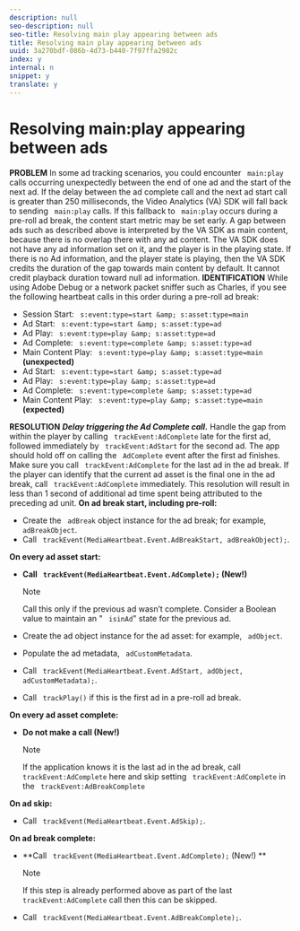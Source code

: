 ```yaml
---
description: null
seo-description: null
seo-title: Resolving main play appearing between ads
title: Resolving main play appearing between ads
uuid: 3a270bdf-086b-4d73-b440-7f97ffa2982c
index: y
internal: n
snippet: y
translate: y
---
```


# Resolving main:play appearing between ads

**PROBLEM**
In some ad tracking scenarios, you could encounter ` main:play` calls occurring unexpectedly between the end of one ad and the start of the next ad. If the delay between the ad complete call and the next ad start call is greater than 250 milliseconds, the Video Analytics (VA) SDK will fall back to sending ` main:play` calls. If this fallback to ` main:play` occurs during a pre-roll ad break, the content start metric may be set early.
A gap between ads such as described above is interpreted by the VA SDK as main content, because there is no overlap there with any ad content. The VA SDK does not have any ad information set on it, and the player is in the playing state. If there is no Ad information, and the player state is playing, then the VA SDK credits the duration of the gap towards main content by default. It cannot credit playback duration toward null ad information.
**IDENTIFICATION**
While using Adobe Debug or a network packet sniffer such as Charles, if you see the following heartbeat calls in this order during a pre-roll ad break:

* Session Start: ` s:event:type=start &amp; s:asset:type=main`
* Ad Start: ` s:event:type=start &amp; s:asset:type=ad`
* Ad Play: ` s:event:type=play &amp; s:asset:type=ad`
* Ad Complete: ` s:event:type=complete &amp; s:asset:type=ad`
* Main Content Play: ` s:event:type=play &amp; s:asset:type=main` **(unexpected)**
* Ad Start: ` s:event:type=start &amp; s:asset:type=ad`
* Ad Play: ` s:event:type=play &amp; s:asset:type=ad`
* Ad Complete: ` s:event:type=complete &amp; s:asset:type=ad`
* Main Content Play: ` s:event:type=play &amp; s:asset:type=main` **(expected)**

**RESOLUTION**
***Delay triggering the Ad Complete call.***
Handle the gap from within the player by calling ` trackEvent:AdComplete` late for the first ad, followed immediately by ` trackEvent:AdStart` for the second ad. The app should hold off on calling the ` AdComplete` event after the first ad finishes. Make sure you call ` trackEvent:AdComplete` for the last ad in the ad break. If the player can identify that the current ad asset is the final one in the ad break, call ` trackEvent:AdComplete` immediately. This resolution will result in less than 1 second of additional ad time spent being attributed to the preceding ad unit.
**On ad break start, including pre-roll:**

* Create the ` adBreak` object instance for the ad break; for example, ` adBreakObject`.
* Call ` trackEvent(MediaHeartbeat.Event.AdBreakStart, adBreakObject);`.

**On every ad asset start:**

* **Call ` trackEvent(MediaHeartbeat.Event.AdComplete);` (New!)** 
  >[!NOTE]
  >
  >Call this only if the previous ad wasn’t complete. Consider a Boolean value to maintain an " ` isinAd`" state for the previous ad. 


* Create the ad object instance for the ad asset: for example, ` adObject`.
* Populate the ad metadata, ` adCustomMetadata`.
* Call ` trackEvent(MediaHeartbeat.Event.AdStart, adObject, adCustomMetadata);`.
* Call ` trackPlay()` if this is the first ad in a pre-roll ad break.

**On every ad asset complete:**

* **Do not make a call (New!)** 
  >[!NOTE]
  >
  >If the application knows it is the last ad in the ad break, call ` trackEvent:AdComplete` here and skip setting ` trackEvent:AdComplete` in the ` trackEvent:AdBreakComplete` 



**On ad skip:**

* Call ` trackEvent(MediaHeartbeat.Event.AdSkip);`.

**On ad break complete:**

* **Call ` trackEvent(MediaHeartbeat.Event.AdComplete);` (New!) ** 
  >[!NOTE]
  >
  >If this step is already performed above as part of the last ` trackEvent:AdComplete` call then this can be skipped. 

* Call ` trackEvent(MediaHeartbeat.Event.AdBreakComplete);`.
